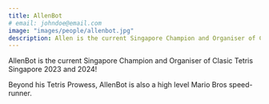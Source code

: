 ```yaml
---
title: AllenBot
# email: johndoe@email.com
image: "images/people/allenbot.jpg"
description: Allen is the current Singapore Champion and Organiser of Clasic Tetris Singapore 2022 and 2023!
---
```


AllenBot is the current Singapore Champion and Organiser of Clasic Tetris Singapore 2023 and 2024!

Beyond his Tetris Prowess, AllenBot is also a high level Mario Bros speed-runner.